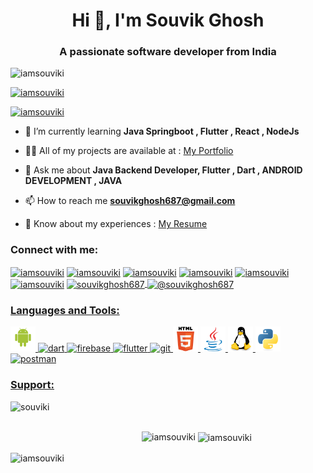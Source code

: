 <h1 align="center">Hi 👋, I'm Souvik Ghosh</h1>
<h3 align="center">A passionate software developer from India</h3>

<p align="left"> <img src="https://komarev.com/ghpvc/?username=iamsouviki&label=Profile%20views&color=0e75b6&style=flat" alt="iamsouviki" /> </p>

<p align="left"> <a href="https://github.com/ryo-ma/github-profile-trophy"><img src="https://github-profile-trophy.vercel.app/?username=iamsouviki" alt="iamsouviki" /></a> </p>

<p align="left"> <a href="https://twitter.com/iamsouviki" target="blank"><img src="https://img.shields.io/twitter/follow/iamsouviki?logo=twitter&style=for-the-badge" alt="iamsouviki" /></a> </p>

- 🌱 I’m currently learning **Java Springboot , Flutter , React , NodeJs**

- 👨‍💻 All of my projects are available at : [  My Portfolio  ](https://souvikportfolio.web.app)

- 💬 Ask me about     **Java Backend Developer, Flutter , Dart , ANDROID DEVELOPMENT , JAVA**

- 📫 How to reach me **souvikghosh687@gmail.com**
- 📄 Know about my experiences :  [    My Resume  ](https://drive.google.com/file/d/1qv0c9WHFYHNGM4U5ccnKkrHo6AkvMYfz/view?usp=sharing)

<h3 align="left">Connect with me:</h3>
<p align="left">
<a href="https://twitter.com/iamsouviki" target="blank"><img align="center" src="https://image.flaticon.com/icons/png/128/733/733579.png" alt="iamsouviki" height="30" width="40" /></a>
<a href="https://linkedin.com/in/iamsouviki" target="blank"><img align="center" src="https://image.flaticon.com/icons/png/128/174/174857.png" alt="iamsouviki" height="30" width="40" /></a>
<a href="https://fb.com/iamsouviki" target="blank"><img align="center" src="https://image.flaticon.com/icons/png/128/733/733547.png" alt="iamsouviki" height="30" width="40" /></a>
<a href="https://instagram.com/iamsouviki" target="blank"><img align="center" src="https://image.flaticon.com/icons/png/128/2111/2111463.png" alt="iamsouviki" height="30" width="40" /></a>
<a href="https://codeforces.com/profile/iamsouviki" target="blank"><img align="center" src="https://cdn.jsdelivr.net/npm/simple-icons@3.0.1/icons/codeforces.svg" alt="iamsouviki" height="30" width="40" /></a>
<a href="https://discord.gg/iamsouviki" target="blank"><img align="center" src="https://image.flaticon.com/icons/png/128/2111/2111370.png" alt="iamsouviki" height="30" width="40" /></a>
<a href="https://www.hackerrank.com/souvikghosh687" target="blank"><img align="center" src="https://upload.wikimedia.org/wikipedia/commons/thumb/4/40/HackerRank_Icon-1000px.png/600px-HackerRank_Icon-1000px.png" alt="souvikghosh687" height="30" width="40" />
  </a>
<a href="https://www.hackerearth.com/@souvikghosh687" target="blank"><img align="center" src="https://upload.wikimedia.org/wikipedia/commons/thumb/e/e8/HackerEarth_logo.png/220px-HackerEarth_logo.png" alt="@souvikghosh687" height="30" width="40" />
</p>

<h3 align="left">Languages and Tools:</h3>
<p align="left"> <a href="https://developer.android.com" target="_blank"> <img src="https://raw.githubusercontent.com/devicons/devicon/master/icons/android/android-original-wordmark.svg" alt="android" width="40" height="40"/><a href="https://dart.dev" target="_blank"> <img src="https://www.vectorlogo.zone/logos/dartlang/dartlang-icon.svg" alt="dart" width="40" height="40"/> </a> <a href="https://firebase.google.com/" target="_blank"> <img src="https://www.vectorlogo.zone/logos/firebase/firebase-icon.svg" alt="firebase" width="40" height="40"/> </a> <a href="https://flutter.dev" target="_blank"> <img src="https://www.vectorlogo.zone/logos/flutterio/flutterio-icon.svg" alt="flutter" width="40" height="40"/> </a> <a href="https://git-scm.com/" target="_blank"> <img src="https://www.vectorlogo.zone/logos/git-scm/git-scm-icon.svg" alt="git" width="40" height="40"/> </a> <a href="https://www.w3.org/html/" target="_blank"> <img src="https://raw.githubusercontent.com/devicons/devicon/master/icons/html5/html5-original-wordmark.svg" alt="html5" width="40" height="40"/> </a> <a href="https://www.java.com" target="_blank"> <img src="https://raw.githubusercontent.com/devicons/devicon/master/icons/java/java-original.svg" alt="java" width="40" height="40"/> </a> <a href="https://www.linux.org/" target="_blank"> <img src="https://raw.githubusercontent.com/devicons/devicon/master/icons/linux/linux-original.svg" alt="linux" width="40" height="40"/> </a> <a href="https://www.python.org" target="_blank"> <img src="https://raw.githubusercontent.com/devicons/devicon/master/icons/python/python-original.svg" alt="python" width="40" height="40"/> </a> </a> <a href="https://postman.com" target="_blank"> <img src="https://www.vectorlogo.zone/logos/getpostman/getpostman-icon.svg" alt="postman" width="40" height="40"/>
  </p>

<h3 align="left">Support:</h3>
<p><a href="https://www.buymeacoffee.com/souviki"> <img align="left" src="https://cdn.buymeacoffee.com/buttons/v2/default-yellow.png" height="50" width="210" alt="souviki" /></a></p><br><br>

<p><img align="left" src="https://github-readme-stats.vercel.app/api/top-langs?username=iamsouviki&show_icons=true&locale=en&layout=compact" alt="iamsouviki" /></p>

<p>&nbsp;<img align="center" src="https://github-readme-stats.vercel.app/api?username=iamsouviki&show_icons=true&locale=en" alt="iamsouviki" /></p>

<p><img align="center" src="https://github-readme-streak-stats.herokuapp.com/?user=iamsouviki&" alt="iamsouviki" /></p>
